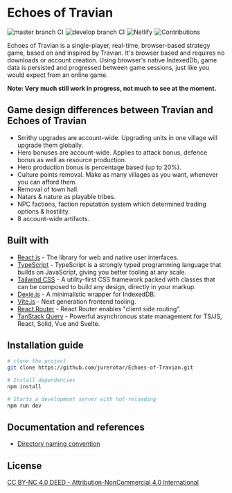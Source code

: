 # Echoes of Travian

<p style="display: flex; gap: 5px; flex-wrap: wrap">
  <img src="https://github.com/jurerotar/echoes-of-travian/actions/workflows/master-ci.yml/badge.svg" alt="master branch CI">
  <img src="https://github.com/jurerotar/echoes-of-travian/actions/workflows/develop-ci.yml/badge.svg" alt="develop branch CI">
  <img src="https://img.shields.io/netlify/d5146a5a-0a15-4619-bf86-a5c7552b406f" alt="Netlify">
  <img src="https://img.shields.io/badge/contributions-welcome-brightgreen" alt="Contributions">
</p>

Echoes of Travian is a single-player, real-time, browser-based strategy game, based on and inspired by Travian. It's browser based and requires no downloads or account creation.
Using browser's native IndexedDb, game data is persisted and progressed between game sessions, just like you would expect from an online game.

**Note: Very much still work in progress, not much to see at the moment.**

## Game design differences between Travian and Echoes of Travian

- Smithy upgrades are account-wide. Upgrading units in one village will upgrade them globally.
- Hero bonuses are account-wide. Applies to attack bonus, defence bonus as well as resource production.
- Hero production bonus is percentage based (up to 20%).
- Culture points removal. Make as many villages as you want, whenever you can afford them.
- Removal of town hall.
- Natars & nature as playable tribes.
- NPC factions, faction reputation system which determined trading options & hostility.
- 8 account-wide artifacts.

## Built with

- [React.js](https://react.dev) - The library for web and native user interfaces.
- [TypeScript](https://www.typescriptlang.org) - TypeScript is a strongly typed programming language that builds on JavaScript, giving you better tooling at any scale.
- [Tailwind CSS](https://tailwindcss.com) - A utility-first CSS framework packed with classes that can be composed to build any design, directly in your markup.
- [Dexie.js](https://dexie.org) - A minimalistic wrapper for IndexedDB.
- [Vite.js](https://vitejs.dev) - Next generation frontend tooling.
- [React Router](https://reactrouter.com) - React Router enables "client side routing".
- [TanStack Query](https://tanstack.com/query/latest/) - Powerful asynchronous state management for TS/JS, React, Solid, Vue and Svelte.

## Installation guide

```sh
# clone the project
git clone https://github.com/jurerotar/Echoes-of-Travian.git

# Install dependencies
npm install

# Starts a development server with hot-reloading
npm run dev
```

## Documentation and references

- [Directory naming convention](/docs/DIRECTORY_NAMING_CONVENTION.md)

## License

[CC BY-NC 4.0 DEED - Attribution-NonCommercial 4.0 International](https://creativecommons.org/licenses/by-nc/4.0/)
